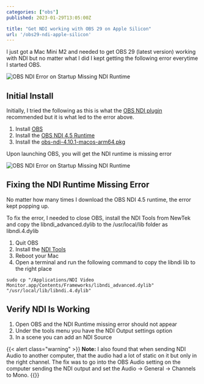 ```yaml
---
categories: ["obs"]
published: 2023-01-29T13:05:00Z

title: "Get NDI working with OBS 29 on Apple Silicon"
url: '/obs29-ndi-apple-silicon'
---
```


I just got a Mac Mini M2 and needed to get OBS 29 (latest version) working with NDI but no matter what I did I kept getting the following error everytime I started OBS.

![OBS NDI Error on Startup Missing NDI Runtime](/images/obs-mac/obs-ndi-error.png)

<!--more-->

## Initial Install

Initially, I tried the following as this is what the [OBS NDI plugin](https://obsproject.com/forum/resources/obs-ndi-newtek-ndi™-integration-into-obs-studio.528/) recommended but it is what led to the error above.

1. Install [OBS](https://obsproject.com/download)
1. Install the [OBS NDI 4.5 Runtime](https://ndi.palakis.fr/runtime/ndi-runtime-4.5.1-macOS.pkg)
1. Install the [obs-ndi-4.10.1-macos-arm64.pkg](https://github.com/DDRBoxman/obs-ndi/releases/tag/4.10.1)

Upon launching OBS, you will get the NDI runtime is missing error

![OBS NDI Error on Startup Missing NDI Runtime](/images/obs-mac/obs-ndi-error.png)

## Fixing the NDI Runtime Missing Error

No matter how many times I download the OBS NDI 4.5 runtime, the error kept popping up.

To fix the error, I needed to close OBS, install the NDI Tools from NewTek and copy the libndi_advanced.dylib to the /usr/local/lib folder as libndi.4.dylib

1. Quit OBS
1. Install the [NDI Tools](https://www.ndi.tv/tools/)
1. Reboot your Mac
1. Open a terminal and run the following command to copy the libndi lib to the right place

  ```shell
  sudo cp "/Applications/NDI Video Monitor.app/Contents/Frameworks/libndi_advanced.dylib" "/usr/local/lib/libndi.4.dylib"
  ```

## Verify NDI Is Working

1. Open OBS and the NDI Runtime missing error should not appear
1. Under the tools menu you have the NDI Output settings option
1. In a scene you can add an NDI Source

{{< alert class="warning" >}}
**Note:** I also found that when sending NDI Audio to another computer, that the audio had a lot of static on it but only in the right channel.  The fix was to go into the OBS Audio setting on the computer sending the NDI output and set the Audio -> General -> Channels to Mono.
{{</alert>}}
